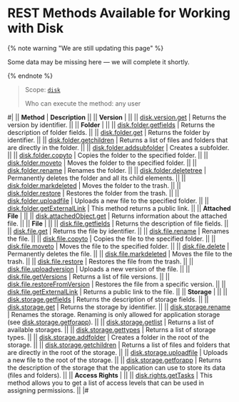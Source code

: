# REST Methods Available for Working with Disk

{% note warning "We are still updating this page" %}

Some data may be missing here — we will complete it shortly.

{% endnote %}

> Scope: [`disk`](../scopes/permissions.md)
>
> Who can execute the method: any user

#|
|| **Method** | **Description** ||
|| **Version** | ||
|| [disk.version.get](version/disk-version-get.md) | Returns the version by identifier. ||
|| **Folder** | ||
|| [disk.folder.getfields](folder/disk-folder-get-fields.md) | Returns the description of folder fields. ||
|| [disk.folder.get](folder/disk-folder-get.md) | Returns the folder by identifier. ||
|| [disk.folder.getchildren](folder/disk-folder-get-children.md) | Returns a list of files and folders that are directly in the folder. ||
|| [disk.folder.addsubfolder](folder/disk-folder-add-subfolder.md) | Creates a subfolder. ||
|| [disk.folder.copyto](folder/disk-folder-copy-to.md) | Copies the folder to the specified folder. ||
|| [disk.folder.moveto](folder/disk-folder-move-to.md) | Moves the folder to the specified folder. ||
|| [disk.folder.rename](folder/disk-folder-rename.md) | Renames the folder. ||
|| [disk.folder.deletetree](folder/disk-folder-delete-tree.md) | Permanently deletes the folder and all its child elements. ||
|| [disk.folder.markdeleted](folder/disk-folder-mark-deleted.md) | Moves the folder to the trash. ||
|| [disk.folder.restore](folder/disk-folder-restore.md) | Restores the folder from the trash. ||
|| [disk.folder.uploadfile](folder/disk-folder-upload-file.md) | Uploads a new file to the specified folder. ||
|| [disk.folder.getExternalLink](folder/disk-folder-get-external-link.md) | This method returns a public link. ||
|| **Attached File** | ||
|| [disk.attachedObject.get](attached-object/disk-attached-object-get.md) | Returns information about the attached file. ||
|| **File** | ||
|| [disk.file.getfields](file/disk-file-get-fields.md) | Returns the description of file fields. ||
|| [disk.file.get](file/disk-file-get.md) | Returns the file by identifier. ||
|| [disk.file.rename](file/disk-file-rename.md) | Renames the file. ||
|| [disk.file.copyto](file/disk-file-copy-to.md) | Copies the file to the specified folder. ||
|| [disk.file.moveto](file/disk-file-move-to.md) | Moves the file to the specified folder. ||
|| [disk.file.delete](file/disk-file-delete.md) | Permanently deletes the file. ||
|| [disk.file.markdeleted](file/disk-file-mark-deleted.md) | Moves the file to the trash. ||
|| [disk.file.restore](file/disk-file-restore.md) | Restores the file from the trash. ||
|| [disk.file.uploadversion](file/disk-file-upload-version.md) | Uploads a new version of the file. ||
|| [disk.file.getVersions](file/disk-file-get-versions.md) | Returns a list of file versions. ||
|| [disk.file.restoreFromVersion](file/disk-file-restore-from-version.md) | Restores the file from a specific version. ||
|| [disk.file.getExternalLink](file/disk-file-get-external-link.md) | Returns a public link to the file. ||
|| **Storage** | ||
|| [disk.storage.getfields](storage/disk-storage-get-fields.md) | Returns the description of storage fields. ||
|| [disk.storage.get](storage/disk-storage-get.md) | Returns the storage by identifier. ||
|| [disk.storage.rename](storage/disk-storage-rename.md) | Renames the storage. Renaming is only allowed for application storage (see [disk.storage.getforapp](storage/disk-storage-get-for-app.md)). ||
|| [disk.storage.getlist](storage/disk-storage-get-list.md) | Returns a list of available storages. ||
|| [disk.storage.gettypes](storage/disk-storage-get-types.md) | Returns a list of storage types. ||
|| [disk.storage.addfolder](storage/disk-storage-add-folder.md) | Creates a folder in the root of the storage. ||
|| [disk.storage.getchildren](storage/disk-storage-get-children.md) | Returns a list of files and folders that are directly in the root of the storage. ||
|| [disk.storage.uploadfile](storage/disk-storage-upload-file.md) | Uploads a new file to the root of the storage. ||
|| [disk.storage.getforapp](storage/disk-storage-get-for-app.md) | Returns the description of the storage that the application can use to store its data (files and folders). ||
|| **Access Rights** | ||
|| [disk.rights.getTasks](rights/disk-rights-get-tasks.md) | This method allows you to get a list of access levels that can be used in assigning permissions. ||
|#